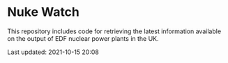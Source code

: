 # Nuke Watch

This repository includes code for retrieving the latest information available on the output of EDF nuclear power plants in the UK.

Last updated: 2021-10-15 20:08